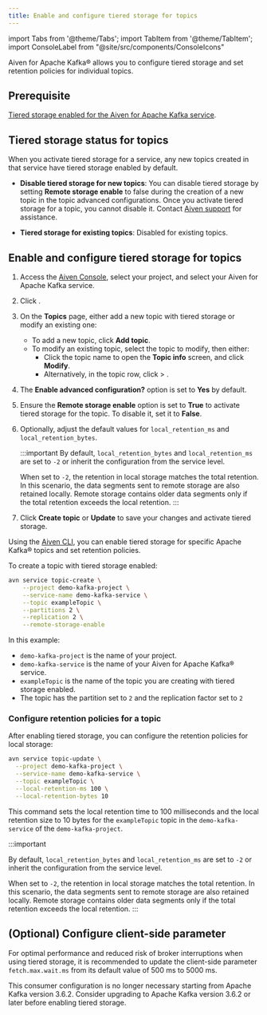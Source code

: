 ```yaml
---
title: Enable and configure tiered storage for topics
---
```


import Tabs from '@theme/Tabs';
import TabItem from '@theme/TabItem';
import ConsoleLabel from "@site/src/components/ConsoleIcons"


Aiven for Apache Kafka® allows you to configure tiered storage and set retention policies for individual topics.

## Prerequisite

[Tiered storage enabled for the Aiven for Apache Kafka service](/docs/products/kafka/howto/enable-kafka-tiered-storage).

## Tiered storage status for topics

When you activate tiered storage for a service, any new topics created in that service
have tiered storage enabled by default.

- **Disable tiered storage for new topics**: You can disable tiered storage by setting
  **Remote storage enable** to false during the creation of a new topic in the topic
  advanced configurations. Once you activate tiered storage for a topic, you cannot
  disable it. Contact [Aiven support](mailto:support@aiven.io) for assistance.

- **Tiered storage for existing topics**: Disabled for existing topics.

## Enable and configure tiered storage for topics

<Tabs groupId="setup">
<TabItem value="Console" label="Console" default>

1. Access the [Aiven Console](https://console.aiven.io/), select your project,
   and select your Aiven for Apache Kafka service.
1. Click <ConsoleLabel name="topics" />.

1. On the **Topics** page, either add a new topic with tiered storage or modify an
   existing one:
   - To add a new topic, click **Add topic**.
   - To modify an existing topic, select the topic to modify, then either:
     - Click the topic name to open the **Topic info** screen, and click **Modify**.
     - Alternatively, in the topic row, click <ConsoleLabel name="actions"/> >
       <ConsoleLabel name="Edit topic"/>.

1. The **Enable advanced configuration?** option is set to **Yes** by default.

1. Ensure the **Remote storage enable** option is set to **True** to activate tiered
   storage for the topic. To disable it, set it to **False**.

1. Optionally, adjust the default values for `local_retention_ms` and `local_retention_bytes`.

   :::important
   By default, `local_retention_bytes` and `local_retention_ms` are set to `-2` or
   inherit the configuration from the service level.

   When set to `-2`, the retention in local storage matches the total retention. In this
   scenario, the data segments sent to remote storage are also retained locally. Remote
   storage contains older data segments only if the total retention exceeds the local retention.
   :::

1. Click **Create topic** or **Update** to save your changes and activate tiered storage.

</TabItem>
<TabItem value="CLI" label="CLI">

Using the [Aiven CLI](/docs/tools/cli), you can enable tiered storage for specific
Apache Kafka® topics and set retention policies.

To create a topic with tiered storage enabled:

```bash
avn service topic-create \
    --project demo-kafka-project \
    --service-name demo-kafka-service \
    --topic exampleTopic \
    --partitions 2 \
    --replication 2 \
    --remote-storage-enable
```

In this example:

- `demo-kafka-project` is the name of your project.
- `demo-kafka-service` is the name of your Aiven for Apache Kafka® service.
- `exampleTopic` is the name of the topic you are creating with tiered storage enabled.
- The topic has the partition set to `2` and the replication factor set to `2`

### Configure retention policies for a topic

After enabling tiered storage, you can configure the retention policies for local storage:

```bash
avn service topic-update \
  --project demo-kafka-project \
  --service-name demo-kafka-service \
  --topic exampleTopic \
  --local-retention-ms 100 \
  --local-retention-bytes 10
```

This command sets the local retention time to 100 milliseconds and the local retention
size to 10 bytes for the `exampleTopic` topic in the `demo-kafka-service` of
the `demo-kafka-project`.

:::important

By default, `local_retention_bytes` and `local_retention_ms` are set to `-2` or
inherit the configuration from the service level.

When set to `-2`, the retention in local storage matches the total retention. In this
scenario, the data segments sent to remote storage are also retained locally. Remote
storage contains older data segments only if the total retention exceeds the local
retention.
:::

</TabItem>
</Tabs>

## (Optional) Configure client-side parameter

For optimal performance and reduced risk of broker interruptions when
using tiered storage, it is recommended to update the client-side
parameter `fetch.max.wait.ms` from its default value of 500 ms to 5000 ms.

This consumer configuration is no longer necessary starting from Apache Kafka
version 3.6.2. Consider upgrading to Apache Kafka version 3.6.2 or later before
enabling tiered storage.
